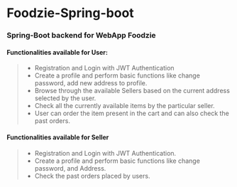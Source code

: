 # Foodzie-Spring-boot  
### Spring-Boot backend for WebApp Foodzie  
#### Functionalities available for User:  
> - Registration and Login with JWT Authentication  
> - Create a profile and perform basic functions like change password, add new address to profile.  
> - Browse through the available Sellers based on the current address selected by the user.  
> - Check all the currently available items by the particular seller.  
> - User can order the item present in the cart and can also check the past orders.  
  
#### Functionalities available for Seller  
>- Registration and Login with JWT Authentication.  
>- Create a profile and perform basic functions like change password, and Address.  
>- Check the past orders placed by users.
